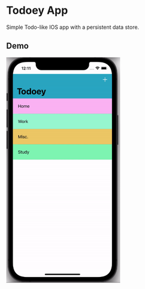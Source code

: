 # Todoey App

Simple Todo-like IOS app with a persistent data store.

## Demo

<img src="./demo.gif" alt="Demo" height="600" />
